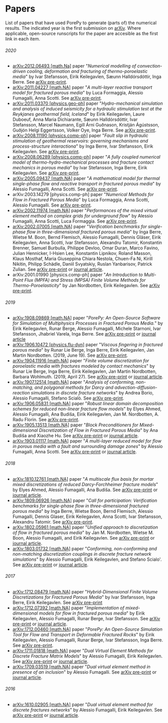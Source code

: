 # Papers

List of papers that have used PorePy to generate (parts of) the numerical results. The indicated year is the first submission on [arXiv](https://arxiv.org/). Where applicable, open-source runscripts for the paper are accesible as the first link in each item.

###### 2020 ######
* [arXiv:2012.06493 [math.Na]](https://github.com/pmgbergen/Numerical-modelling-of-convection-driven-cooling-deformation-and-fracturing-of-thermo-poroelastic-m)  paper "*Numerical modelling of convection-driven cooling, deformation and fracturing of thermo-poroelastic media*" by Ivar Stefansson, Eirik Keilegavlen, Sæunn Halldórsdóttir, Inga Berre. See [arXiv pre-print](https://arxiv.org/abs/2012.06493).
* [arXiv:2011.04227 [math.NA]](https://github.com/alessiofumagalli/arXiv_2011_04227) paper "*A multi-layer reactive transport model for fractured porous media*" by Luca Formaggia, Alessio Fumagalli, Anna Scotti. See [arXiv pre-print](https://arxiv.org/abs/2011.04227).
* [arXiv:2011.03370 [physics.geo-ph]](https://github.com/keileg/RN-34-stimulation) paper "*Hydro-mechanical simulation and analysis of induced seismicity for a hydraulic stimulation test at the Reykjanes geothermal field, Iceland*" by Eirik Keilegavlen, Laure Duboeuf, Anna Maria Dichiarante, Sæunn Halldórsdóttir, Ivar Stefansson, Marcel Naumann, Egill Árni Guðnason, Kristján Ágústsson, Guðjón Helgi Eggertsson, Volker Oye, Inga Berre. See [arXiv pre-print](https://arxiv.org/abs/2011.03370).
* [arXiv:2008.11190 [physics.comp-ph]](https://github.com/IvarStefansson/Fault-Slip-in-Hydraulic-Stimulation-of-Geothermal-Reservoirs) paper "*Fault slip in hydraulic stimulation of geothermal reservoirs: governing mechanisms and process-structure interactiona*" by Inga Berre, Ivar Stefansson, Eirik Keilegavlen. See [arXiv pre-print](https://arxiv.org/abs/2008.11190).
* [arXiv:2008.06289 [physics.comp-ph]](https://github.com/IvarStefansson/A-fully-coupled-numerical-model-of-thermo-hydro-mechanical-processes-and-fracture-contact-mechanics-)  paper "*A fully coupled numerical model of thermo-hydro-mechanical processes and fracture contact mechanics in porous media*" by Ivar Stefansson, Inga Berre, Eirik Keilegavlen. See [arXiv pre-print](https://arxiv.org/abs/2008.06289).
* [arXiv:2005.09437 [math.NA]](https://github.com/alessiofumagalli/arXiv_2005_0943) paper "*A mathematical model for thermal single-phase flow and reactive transport in fractured porous media*" by Alessio Fumagalli, Anna Scotti. See [arXiv pre-print](https://arxiv.org/abs/2005.09437).
* arXiv:2003.14279 [physics.comp-ph] paper "*Numerical Methods for Flow in Fractured Porous Media*" by Luca Formaggia, Anna Scotti, Alessio Fumagalli. See [arXiv pre-print](https://arxiv.org/abs/2003.14279).
* [arXiv:2002.11974 [math.NA]](https://github.com/alessiofumagalli/arXiv_2002_11974) paper "*Performances of the mixed virtual element method on complex grids for underground flow*" by Alessio Fumagalli, Anna Scotti, Luca Formaggia. See [arXiv pre-print](https://arxiv.org/abs/2002.11974).
* [arXiv:2002.07005 [math.NA]](https://github.com/pmgbergen/arXiv_1809_06926) paper "*Verification benchmarks for single-phase flow in three-dimensional fractured porous media*" by Inga Berre, Wietse M. Boon, Bernd Flemisch, Alessio Fumagalli, Dennis Gläser, Eirik Keilegavlen, Anna Scotti, Ivar Stefansson, Alexandru Tatomir, Konstantin Brenner, Samuel Burbulla, Philippe Devloo, Omar Duran, Marco Favino, Julian Hennicker, I-Hsien Lee, Konstantin Lipnikov, Roland Masson, Klaus Mosthaf, Maria Giuseppina Chiara Nestola, Chuen-Fa Ni, Kirill Nikitin, Philipp Schädle, Daniil Svyatskiy, Ruslan Yanbarisov, Patrick Zulian. See [arXiv pre-print](https://arxiv.org/abs/2002.07005) or [journal article](https://doi.org/10.1016/j.advwatres.2020.103759).
* arXiv:2001.01990 [physics.comp-ph] paper "*An Introduction to Multi-Point Flux (MPFA) and Stress (MPSA) Finite Volume Methods for Thermo-Poroelasticity*" by Jan Nordbotten, Eirik Keilegavlen. See [arXiv pre-print](https://arxiv.org/abs/2001.01990).

###### 2019 ######
* [arXiv:1908.09869 [math.NA]](https://zenodo.org/record/3374624#.XWjdt3X7T0o) paper "*PorePy: An Open-Source Software for Simulation of Multiphysics Processes in Fractured Porous Media.*" by Eirik Keilegavlen, Runar Berge, Alessio Fumagalli, Michele Starnoni, Ivar Stefansson, Jhabriel Varela, Inga Berre. See [arXiv pre-print](https://arxiv.org/abs/1908.09869) or [journal article](https://link.springer.com/article/10.1007/s10596-020-10002-5)
* [arXiv:1906.10472 [physics.flu-dyn]](http://doi.org/10.5281/zenodo.3249931) paper "*Viscous fingering in fractured porous media*" by Runar Lie Berge, Inga Berre, Eirik Keilegavlen, Jan Martin Nordbotten. (2019, June 19).  See [arXiv pre-print](https://arxiv.org/abs/1906.10472).
* [arXiv:1904.11916 [math.NA]](http://doi.org/10.5281/zenodo.2652762) paper "*Finite volume discretization for poroelastic media with fractures modeled by contact mechanics*" by Runar Lie Berge, Inga Berre, Eirik Keilegavlen, Jan Martin Nordbotten, Barbara Wohlmuth. (2019, April 27). See [arXiv pre-print](https://arxiv.org/abs/1904.11916) or [journal article](https://onlinelibrary.wiley.com/doi/full/10.1002/nme.6238).
* [arXiv:1907.12514 [math.NA]](https://github.com/alessiofumagalli/dfn_transport) paper "*Analysis of conforming, non-matching, and polygonal methods for Darcy and advection-diffusion-reaction simulations in discrete fracture networks*" by Andrea Borio, Alessio Fumagalli, Stefano Scialò. See [arXiv pre-print](https://arxiv.org/abs/1907.12514).
* [arXiv:1906.05831 [math.NA]](https://github.com/alessiofumagalli/multiscale_timedependent) paper "*Robust linear domain decomposition schemes for reduced non-linear fracture flow models*" by Elyes Ahmed, Alessio Fumagalli, Ana Budiša, Eirik Keilegavlen, Jan M. Nordbotten, A. Radu Florin. See [arXiv pre-print](https://arxiv.org/abs/1906.05831).
* [arXiv:1905.13513 [math.NA]](https://github.com/anabudisa/md_block_precond) paper "*Block Preconditioners for Mixed-dimensional Discretization of Flow in Fractured Porous Media*" by Ana Budiša and Xiaozhe Hu. See [arXiv pre-print](https://arxiv.org/abs/1905.13513) or [journal article](https://link.springer.com/article/10.1007%2Fs10596-020-09984-z).
* [arXiv:1903.01117 [math.NA]](https://github.com/alessiofumagalli/arXiv_1903_01117/) paper "*A multi-layer reduced model for flow in porous media with a fault and surrounding damage zones*" by Alessio Fumagalli, Anna Scotti. See [arXiv pre-print](https://arxiv.org/abs/1903.01117) or [journal article](https://link.springer.com/article/10.1007/s10596-020-09954-5).
###### 2018 ######
* [arXiv:1810.12761 [math.NA]](https://github.com/pmgbergen/arXiv_1810_12761) paper "*A multiscale flux basis for mortar mixed discretizations of reduced Darcy-Forchheimer fracture models*" by Elyes Ahmed, Alessio Fumagalli, Ana Budiša. See [arXiv pre-print](https://arxiv.org/abs/1810.12761) or [journal article](https://www.sciencedirect.com/science/article/pii/S0045782519303044).
* [arXiv:1809.06926 [math.NA]](https://github.com/pmgbergen/arXiv_1809_06926) paper "*Call for participation: Verification benchmarks for single-phase flow in three-dimensional fractured porous media*" by Inga Berre, Wietse Boon, Bernd Flemisch, Alessio Fumagalli, Dennis Glaser, Eirik Keilegavlen, Anna Scotti, Ivar Stefansson, Alexandru Tatomir. See [arXiv pre-print](https://arxiv.org/abs/1809.06926).
* [arXiv:1802.05961 [math.NA]](https://github.com/pmgbergen/arXiv_1802_05961) paper "*Unified approach to discretization of flow in fractured porous media*" by Jan M. Nordbotten, Wietse M. Boon, Alessio Fumagalli, and  Eirik Keilegavlen. See [arXiv pre-print](https://arxiv.org/abs/1802.05961) or [journal article](https://link.springer.com/article/10.1007/s10596-018-9778-9).
* [arXiv:1803.01732 [math.NA]](https://github.com/pmgbergen/arXiv_1803_01732) paper "*Conforming, non-conforming and non-matching discretization couplings in discrete fracture network simulations*" by Alessio Fumagalli, Eirik Keilegavlen, and Stefano Scialo'. See [arXiv pre-print](https://arxiv.org/abs/1803.01732) or [journal article](https://www.sciencedirect.com/science/article/pii/S0021999118306508).
###### 2017 ######
* [arXiv:1712.08479 [math.NA]](https://github.com/pmgbergen/arXiv_1712_08479) paper "*Hybrid-Dimensional Finite Volume Discretizations for Fractured Porous Media*" by Ivar Stefansson, Inga Berre, Eirik Keilegavlen. See [arXiv pre-print](https://arxiv.org/abs/1712.08479)
* [arXiv:1712.07392 [math.NA]](https://github.com/pmgbergen/arXiv_1712_07392) paper "*Implementation of mixed-dimensional models for flow in fractured porous media*" by Eirik Keilegavlen, Alessio Fumagalli, Runar Berge, Ivar Stefansson. See [arXiv pre-print](https://arxiv.org/abs/1712.07392) or [journal article](https://www.springerprofessional.de/en/implementation-of-mixed-dimensional-models-for-flow-in-fractured/16377424).
* [arXiv:1712.00460 [math.NA]](https://github.com/pmgbergen/arXiv_1712_00460) paper "*PorePy: An Open-Source Simulation Tool for Flow and Transport in Deformable Fractured Rocks*" by Eirik Keilegavlen, Alessio Fumagalli, Runar Berge, Ivar Stefansson, Inga Berre. See [arXiv pre-print](https://arxiv.org/abs/1712.00460).
* [arXiv:1711.01818 [math.NA]](https://github.com/pmgbergen/arXiv_1711_01818/) paper "*Dual Virtual Element Methods for Discrete Fracture Matrix Models*" by Alessio Fumagalli, Eirik Keilegavlen. See [arXiv pre-print](https://arxiv.org/abs/1711.01818) or [journal article](https://ogst.ifpenergiesnouvelles.fr/articles/ogst/full_html/2019/01/ogst170210/ogst170210.html).
* [arXiv:1709.03519 [math.NA]](https://github.com/alessiofumagalli/arXiv_1709_03519/) paper "*Dual virtual element method in presence of an inclusion*" by Alessio Fumagalli. See [arXiv pre-print](https://arxiv.org/abs/1709.03519) or [journal article](https://www.sciencedirect.com/science/article/pii/S0893965918301812).
###### 2016 ######
* [arXiv:1610.02905 [math.NA]](https://github.com/pmgbergen/arXiv_1610_02905/) paper "*Dual virtual element method for discrete fractures networks*" by Alessio Fumagalli, Eirik Keilegavlen. See [arXiv pre-print](https://arxiv.org/abs/1610.02905) or [journal article](https://epubs.siam.org/doi/abs/10.1137/16M1098231).
